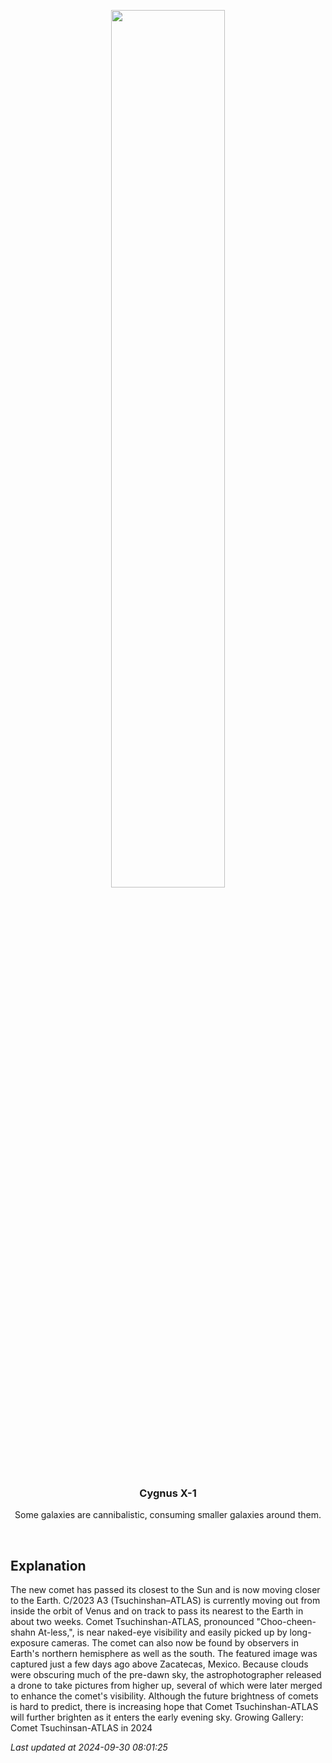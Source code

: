 <p align='center'>
    <img src='https://apod.nasa.gov/apod/image/2409/CometA3_Korona_1080.jpg' width='60%' />
    <h3 align="center">Cygnus X-1</h3>
    <p align="center">Some galaxies are cannibalistic, consuming smaller galaxies around them.</p>
</p>
<br/>

Explanation
--
The new comet has passed its closest to the Sun and is now moving closer to the Earth. C/2023 A3 (Tsuchinshan–ATLAS) is currently moving out from inside the orbit of Venus and on track to pass its nearest to the Earth in about two weeks.  Comet Tsuchinshan-ATLAS, pronounced "Choo-cheen-shahn At-less,", is near naked-eye visibility and easily picked up by long-exposure cameras.  The comet can also now be found by observers in Earth's northern hemisphere as well as the south.  The featured image was captured just a few days ago above Zacatecas, Mexico. Because clouds were obscuring much of the pre-dawn sky, the astrophotographer released a drone to take pictures from higher up, several of which were later merged to enhance the comet's visibility. Although the future brightness of comets is hard to predict, there is increasing hope that Comet Tsuchinshan-ATLAS will further brighten as it enters the early evening sky.   Growing Gallery: Comet Tsuchinsan-ATLAS in 2024


*Last updated at 2024-09-30 08:01:25*
